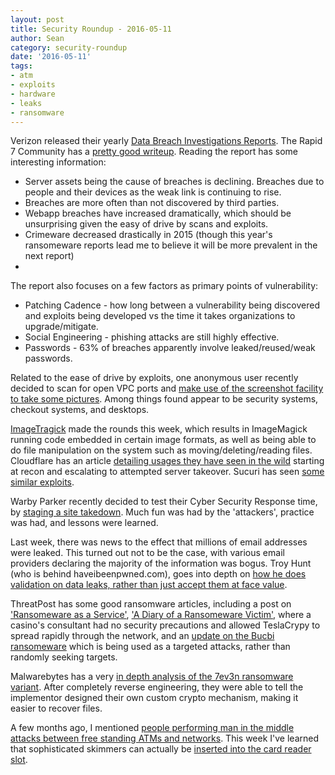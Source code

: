 ```yaml
---
layout: post
title: Security Roundup - 2016-05-11
author: Sean
category: security-roundup
date: '2016-05-11'
tags:
- atm
- exploits
- hardware
- leaks
- ransomware
---
```


Verizon released their yearly [Data Breach Investigations Reports](http://vz.to/220k9F0). The Rapid 7 Community has a [pretty good writeup](http://bit.ly/23KcCte). Reading the report has some interesting information:

- Server assets being the cause of breaches is declining. Breaches due to people and their devices as the weak link is continuing to rise.
- Breaches are more often than not discovered by third parties.
- Webapp breaches have increased dramatically, which should be unsurprising given the easy of drive by scans and exploits.
- Crimeware decreased drastically in 2015 (though this year's ransomeware reports lead me to believe it will be more prevalent in the next report)
- 
The report also focuses on a few factors as primary points of vulnerability:

- Patching Cadence - how long between a vulnerability being discovered and exploits being developed vs the time it takes organizations to upgrade/mitigate.
- Social Engineering - phishing attacks are still highly effective.
- Passwords - 63% of breaches apparently involve leaked/reused/weak passwords.

Related to the ease of drive by exploits, one anonymous user recently decided to scan for open VPC ports and [make use of the screenshot facility to take some pictures](http://bit.ly/1Tbd014). Among things found appear to be security systems, checkout systems, and desktops.

[ImageTragick](http://bit.ly/1VT6Kyx) made the rounds this week, which results in ImageMagick running code embedded in certain image formats, as well as being able to do file manipulation on the system such as moving/deleting/reading files. Cloudflare has an article [detailing usages they have seen in the wild](http://bit.ly/1QYxp4L) starting at recon and escalating to attempted server takeover. Sucuri has seen [some similar exploits](http://bit.ly/1YlJsiG).

Warby Parker recently decided to test their Cyber Security Response time, by [staging a site takedown](http://bit.ly/1QWzNco). Much fun was had by the 'attackers', practice was had, and lessons were learned.

Last week, there was news to the effect that millions of email addresses were leaked. This turned out not to be the case, with various email providers declaring the majority of the information was bogus. Troy Hunt (who is behind haveibeenpwned.com), goes into depth on [how he does validation on data leaks, rather than just accept them at face value](http://bit.ly/1ObLUHY).

ThreatPost has some good ransomware articles, including a post on ['Ransomeware as a Service'](http://bit.ly/1USC7Ii), ['A Diary of a Ransomeware Victim'](https://threatpost.com/diary-of-a-ransomware-victim/117877/), where a casino's consultant had no security precautions and allowed TeslaCrypy to spread rapidly through the network, and an [update on the Bucbi ransomeware](http://bit.ly/1QYulWp) which is being used as a targeted attacks, rather than randomly seeking targets.

Malwarebytes has a very [in depth analysis of the 7ev3n ransomware variant](http://bit.ly/21OM3Uf). After completely reverse engineering, they were able to tell the implementor designed their own custom crypto mechanism, making it easier to recover files.

A few months ago, I mentioned [people performing man in the middle attacks between free standing ATMs and networks](https://seanstoppable.github.io/2016/02/10/security-roundup-2016-02-10). This week I've learned that sophisticated skimmers can actually be [inserted into the card reader slot](http://bit.ly/24L1TRx).

